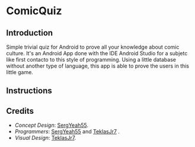 # ComicQuiz

## Introduction

Simple trivial quiz for Android to prove all your knowledge about comic culture. It's an Android App done with the IDE Android Studio for a subjetc like first contacto to this style of programming. Using a little database without another type of language, this app is able to prove the users in this little game.

## Instructions

## Credits

  - *Concept Design*: <a href="https://github.com/SergYeah55">SergYeah55</a>.
  - *Programmers*: <a href="https://github.com/SergYeah55">SergYeah55</a> and <a href="https://github.com/TeklasJr7">TeklasJr7</a> .
  - *Visual Design*: <a href="https://github.com/TeklasJr7">TeklasJr7</a>.
